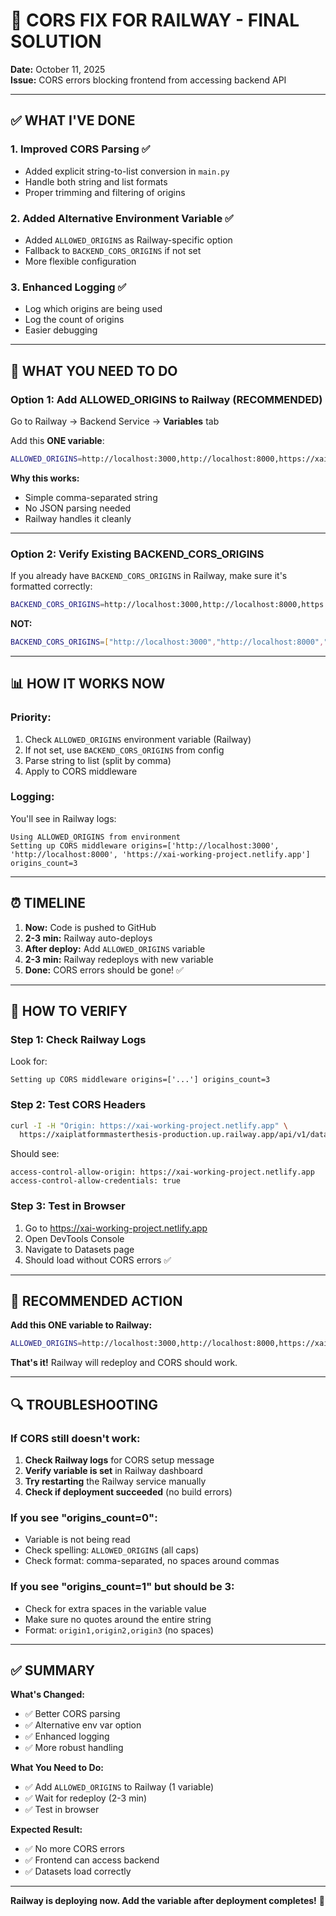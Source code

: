 # 🔧 CORS FIX FOR RAILWAY - FINAL SOLUTION

**Date:** October 11, 2025  
**Issue:** CORS errors blocking frontend from accessing backend API

---

## ✅ WHAT I'VE DONE

### **1. Improved CORS Parsing** ✅
- Added explicit string-to-list conversion in `main.py`
- Handle both string and list formats
- Proper trimming and filtering of origins

### **2. Added Alternative Environment Variable** ✅
- Added `ALLOWED_ORIGINS` as Railway-specific option
- Fallback to `BACKEND_CORS_ORIGINS` if not set
- More flexible configuration

### **3. Enhanced Logging** ✅
- Log which origins are being used
- Log the count of origins
- Easier debugging

---

## 🚀 WHAT YOU NEED TO DO

### **Option 1: Add ALLOWED_ORIGINS to Railway (RECOMMENDED)**

Go to Railway → Backend Service → **Variables** tab

Add this **ONE variable**:

```bash
ALLOWED_ORIGINS=http://localhost:3000,http://localhost:8000,https://xai-working-project.netlify.app
```

**Why this works:**
- Simple comma-separated string
- No JSON parsing needed
- Railway handles it cleanly

---

### **Option 2: Verify Existing BACKEND_CORS_ORIGINS**

If you already have `BACKEND_CORS_ORIGINS` in Railway, make sure it's formatted correctly:

```bash
BACKEND_CORS_ORIGINS=http://localhost:3000,http://localhost:8000,https://xai-working-project.netlify.app
```

**NOT:**
```bash
BACKEND_CORS_ORIGINS=["http://localhost:3000","http://localhost:8000","https://xai-working-project.netlify.app"]
```

---

## 📊 HOW IT WORKS NOW

### **Priority:**
1. Check `ALLOWED_ORIGINS` environment variable (Railway)
2. If not set, use `BACKEND_CORS_ORIGINS` from config
3. Parse string to list (split by comma)
4. Apply to CORS middleware

### **Logging:**
You'll see in Railway logs:
```
Using ALLOWED_ORIGINS from environment
Setting up CORS middleware origins=['http://localhost:3000', 'http://localhost:8000', 'https://xai-working-project.netlify.app'] origins_count=3
```

---

## ⏰ TIMELINE

1. **Now:** Code is pushed to GitHub
2. **2-3 min:** Railway auto-deploys
3. **After deploy:** Add `ALLOWED_ORIGINS` variable
4. **2-3 min:** Railway redeploys with new variable
5. **Done:** CORS errors should be gone! ✅

---

## 🧪 HOW TO VERIFY

### **Step 1: Check Railway Logs**
Look for:
```
Setting up CORS middleware origins=['...'] origins_count=3
```

### **Step 2: Test CORS Headers**
```bash
curl -I -H "Origin: https://xai-working-project.netlify.app" \
  https://xaiplatformmasterthesis-production.up.railway.app/api/v1/datasets/
```

Should see:
```
access-control-allow-origin: https://xai-working-project.netlify.app
access-control-allow-credentials: true
```

### **Step 3: Test in Browser**
1. Go to https://xai-working-project.netlify.app
2. Open DevTools Console
3. Navigate to Datasets page
4. Should load without CORS errors ✅

---

## 🎯 RECOMMENDED ACTION

**Add this ONE variable to Railway:**

```bash
ALLOWED_ORIGINS=http://localhost:3000,http://localhost:8000,https://xai-working-project.netlify.app
```

**That's it!** Railway will redeploy and CORS should work.

---

## 🔍 TROUBLESHOOTING

### **If CORS still doesn't work:**

1. **Check Railway logs** for CORS setup message
2. **Verify variable is set** in Railway dashboard
3. **Try restarting** the Railway service manually
4. **Check if deployment succeeded** (no build errors)

### **If you see "origins_count=0":**
- Variable is not being read
- Check spelling: `ALLOWED_ORIGINS` (all caps)
- Check format: comma-separated, no spaces around commas

### **If you see "origins_count=1" but should be 3:**
- Check for extra spaces in the variable value
- Make sure no quotes around the entire string
- Format: `origin1,origin2,origin3` (no spaces)

---

## ✅ SUMMARY

**What's Changed:**
- ✅ Better CORS parsing
- ✅ Alternative env var option
- ✅ Enhanced logging
- ✅ More robust handling

**What You Need to Do:**
- ✅ Add `ALLOWED_ORIGINS` to Railway (1 variable)
- ✅ Wait for redeploy (2-3 min)
- ✅ Test in browser

**Expected Result:**
- ✅ No more CORS errors
- ✅ Frontend can access backend
- ✅ Datasets load correctly

---

**Railway is deploying now. Add the variable after deployment completes!** 🚀
